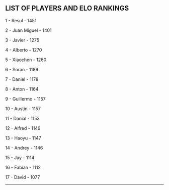 ## LIST OF PLAYERS AND ELO RANKINGS


1 - Resul - 1451


2 - Juan Miguel - 1401


3 - Javier - 1275


4 - Alberto - 1270


5 - Xiaochen - 1260


6 - Soran - 1189


7 - Daniel - 1178


8 - Anton - 1164


9 - Guillermo - 1157


10 - Austin - 1157


11 - Danial - 1153


12 - Alfred - 1149


13 - Haoyu - 1147


14 - Andrey - 1146


15 - Jay - 1114


16 - Fabian - 1112


17 - David - 1077



--------------------------------------------------------------
